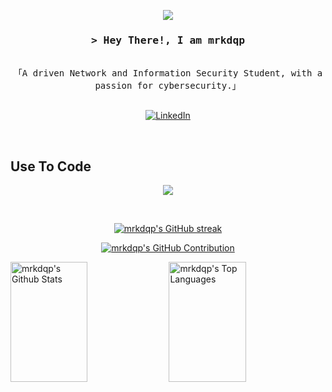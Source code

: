 <p align='center'>
    <img src="https://capsule-render.vercel.app/api?type=waving&height=300&color=80a9fd&text=MRKDQP&desc=A%20CyberSecurity%20Specialist%20in%20the%20making&descAlign=65&textBg=false&descAlignY=65&fontColor=fff"/>
</p>

<h3 align="center">
        <samp>&gt; Hey There!, I am
                <b>mrkdqp</a></b>
        </samp>
</h3>


<p align="center"> 
  <samp>
    <br>
    「A driven Network and Information Security Student, with a passion
for cybersecurity.」
    <br>
    <br>
  </samp>
</p>

<p align="center">
<a href="https://www.linkedin.com/in/mrkdqp"><img src="https://img.shields.io/badge/LinkedIn-0077B5?style=for-the-badge&logo=linkedin&logoColor=black" alt="LinkedIn"></a>
</p>
<br />

## Use To Code

<p align="center">
  <img src="https://skillicons.dev/icons?i=c,github,cpp,html,css,js,kali,mongodb,npm,mysql,nodejs,py,vscode,regex&perline=19">
</p>

<br/>

<p align="center">
  <a href="https://github.com/hansu0419">
    <img src="https://github-readme-streak-stats.herokuapp.com/?user=hansu0419&theme=blue_navy&border=fff&background=0D1117" alt="mrkdqp's GitHub streak"/>
  </a>
</p>

<p align="center">
  <a href="https://github.com/hansu0419">
    <img src="https://github-profile-summary-cards.vercel.app/api/cards/profile-details?username=hansu0419&theme=transparent" alt="mrkdqp's GitHub Contribution"/>
  </a>
</p>

<a> 
    <a href="https://github.com/hansu0419"><img alt="mrkdqp's Github Stats" src="https://denvercoder1-github-readme-stats.vercel.app/api?username=hansu0419&show_icons=true&count_private=true&theme=blue_navy&border_color=fff&bg_color=0D1117&title_color=6e91d8&icon_color=F8D866" height="192px" width="49.5%"/></a>
  <a href="https://github.com/hansu0419"><img alt="mrkdqp's Top Languages" src="https://denvercoder1-github-readme-stats.vercel.app/api/top-langs/?username=hansu0419&langs_count=8&layout=compact&theme=blue_navy&border_color=fff&bg_color=0D1117&title_color=6e91d8&icon_color=F8D866" height="192px" width="49.5%"/></a>
  <br/>
</a>
